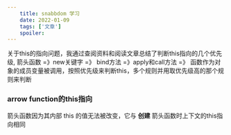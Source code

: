 ```yaml
---
    title: snabbdom 学习
    date: 2022-01-09
    tags: ['文章']
    spoiler: 
---
```


关于this的指向问题，我通过查阅资料和阅读文章总结了判断this指向的几个优先级, 箭头函数 =》new关键字 =》 bind方法 =》apply和call方法 =》 函数作为对象的成员变量被调用，按照优先级来判断this，多个规则并用取优先级高的那个规则来判断

### arrow function的this指向
箭头函数因为其内部 this 的值无法被改变，它与 **创建** 箭头函数时上下文的this指向相同

```js